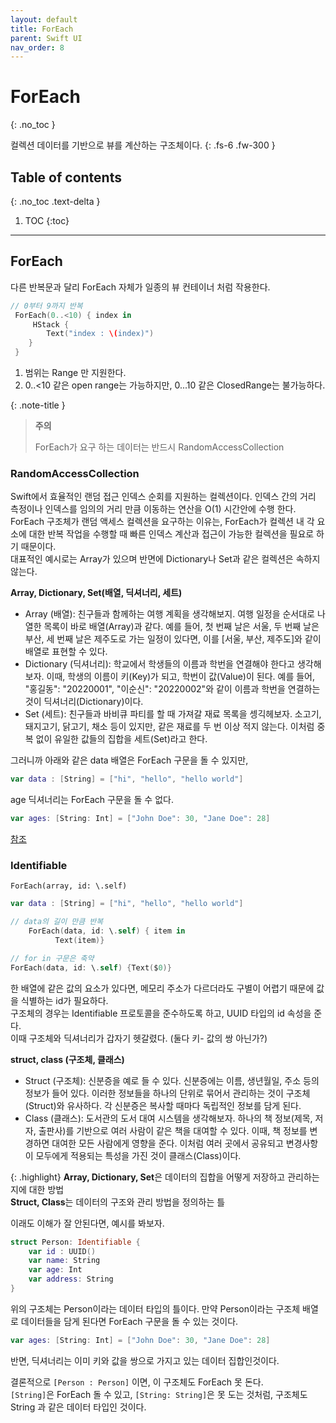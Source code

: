 ```yaml
---
layout: default
title: ForEach
parent: Swift UI
nav_order: 8
---
```



# ForEach
{: .no_toc }


컬렉션 데이터를 기반으로 뷰를 계산하는 구조체이다. 
{: .fs-6 .fw-300 }


## Table of contents
{: .no_toc .text-delta }

1. TOC
{:toc}

---


## ForEach

다른 반복문과 달리 ForEach 자체가 일종의 뷰 컨테이너 처럼 작용한다. 

```swift
// 0부터 9까지 반복
 ForEach(0..<10) { index in
     HStack {
        Text("index : \(index)")
    } 
 }
```

1. 범위는 Range<Int> 만 지원한다. 
1. 0..<10 같은 open range<Int>는 가능하지만, 0...10 같은 ClosedRange<Int>는 불가능하다.

{: .note-title }
> **주의**
>
> ForEach가 요구 하는 데이터는 반드시 RandomAccessCollection


### RandomAccessCollection

Swift에서 효율적인 랜덤 접근 인덱스 순회를 지원하는 컬렉션이다. 인덱스 간의 거리 측정이나 인덱스를 임의의 거리 만큼 이동하는 연산을 O(1) 시간안에 
수행 한다. ForEach 구조체가 랜덤 액세스 컬렉션을 요구하는 이유는, ForEach가 컬렉션 내 각 요소에 대한 반복 작업을 수행할 때 빠른 인덱스 계산과 접근이 가능한 컬렉션을 필요로 하기 때문이다. <br/> 
대표적인 예시로는 Array가 있으며 반면에 Dictionary나 Set과 같은 컬렉션은 속하지 않는다. <br/>


**Array, Dictionary, Set(배열, 딕셔너리, 세트)**

- Array (배열): 친구들과 함께하는 여행 계획을 생각해보지. 여행 일정을 순서대로 나열한 목록이 바로 배열(Array)과 같다. 예를 들어, 첫 번째 날은 서울, 두 번째 날은 부산, 세 번째 날은 제주도로 가는 일정이 있다면, 이를 [서울, 부산, 제주도]와 같이 배열로 표현할 수 있다. 
- Dictionary (딕셔너리): 학교에서 학생들의 이름과 학번을 연결해야 한다고 생각해보자. 이때, 학생의 이름이 키(Key)가 되고, 학번이 값(Value)이 된다. 예를 들어, "홍길동": "20220001", "이순신": "20220002"와 같이 이름과 학번을 연결하는 것이 딕셔너리(Dictionary)이다.
- Set (세트): 친구들과 바비큐 파티를 할 때 가져갈 재료 목록을 셍긱헤보자. 소고기, 돼지고기, 닭고기, 채소 등이 있지만, 같은 재료를 두 번 이상 적지 않는다. 이처럼 중복 없이 유일한 값들의 집합을 세트(Set)라고 한다. 

그러니까 아래와 같은 data 배열은 ForEach 구문을 돌 수 있지만, 

```swift
var data : [String] = ["hi", "hello", "hello world"]
```

age 딕셔너리는 ForEach 구문을 돌 수 없다. 

```swift
var ages: [String: Int] = ["John Doe": 30, "Jane Doe": 28]
```


[참조](https://swiftdoc.org/v5.1/protocol/randomaccesscollection/)


### Identifiable 

 `ForEach(array, id: \.self)`


```swift
var data : [String] = ["hi", "hello", "hello world"]

// data의 길이 만큼 반복
    ForEach(data, id: \.self) { item in
          Text(item)}

// for in 구문은 축약 
ForEach(data, id: \.self) {Text($0)}

```


한 배열에 같은 값의 요소가 있다면, 메모리 주소가 다르더라도 구별이 어렵기 때문에 값을 식별하는 id가 필요하다. <br/>
구조체의 경우는 Identifiable 프로토콜을 준수하도록 하고, UUID 타입의 id 속성을 준다. <br/>
이때 구조체와 딕셔너리가 갑자기 헷갈렸다. (둘다 키- 값의 쌍 아닌가?)


**struct, class (구조체, 클래스)**

- Struct (구조체): 신분증을 예로 들 수 있다. 신분증에는 이름, 생년월일, 주소 등의 정보가 들어 있다. 이러한 정보들을 하나의 단위로 묶어서 관리하는 것이 구조체(Struct)와 유사하다. 각 신분증은 복사할 때마다 독립적인 정보를 담게 된다.
- Class (클래스): 도서관의 도서 대여 시스템을 생각해보자. 하나의 책 정보(제목, 저자, 출판사)를 기반으로 여러 사람이 같은 책을 대여할 수 있다. 이때, 책 정보를 변경하면 대여한 모든 사람에게 영향을 준다. 이처럼 여러 곳에서 공유되고 변경사항이 모두에게 적용되는 특성을 가진 것이 클래스(Class)이다.


{: .highlight}
**Array, Dictionary, Set**은 데이터의 집합을 어떻게 저장하고 관리하는지에 대한 방법 <br/> **Struct, Class**는 데이터의 구조와 관리 방법을 정의하는 틀

이래도 이해가 잘 안된다면, 예시를 봐보자. 

```swift
struct Person: Identifiable {
    var id : UUID()
    var name: String
    var age: Int
    var address: String
}
```

위의 구조체는 Person이라는 데이터 타입의 틀이다. 만약 Person이라는 구조체 배열로 데이터들을 담게 된다면 ForEach 구문을 돌 수 있는 것이다. 

```swift
var ages: [String: Int] = ["John Doe": 30, "Jane Doe": 28]
```

반면, 딕셔너리는 이미 키와 값을 쌍으로 가지고 있는 데이터 집합인것이다. <br/>

결론적으로 `[Person : Person]` 이면, 이 구조체도 ForEach 못 돈다.  <br/>
`[String]`은 ForEach 돌 수 있고, `[String: String]`은 못 도는 것처럼, 구조체도 String 과 같은 데이터 타입인 것이다. 



